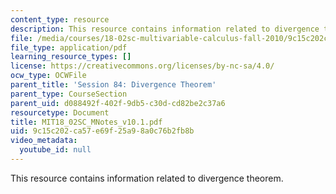 ```yaml
---
content_type: resource
description: This resource contains information related to divergence theorem.
file: /media/courses/18-02sc-multivariable-calculus-fall-2010/9c15c202ca57e69f25a98a0c76b2fb8b_MIT18_02SC_MNotes_v10.1.pdf
file_type: application/pdf
learning_resource_types: []
license: https://creativecommons.org/licenses/by-nc-sa/4.0/
ocw_type: OCWFile
parent_title: 'Session 84: Divergence Theorem'
parent_type: CourseSection
parent_uid: d088492f-402f-9db5-c30d-cd82be2c37a6
resourcetype: Document
title: MIT18_02SC_MNotes_v10.1.pdf
uid: 9c15c202-ca57-e69f-25a9-8a0c76b2fb8b
video_metadata:
  youtube_id: null
---
```

This resource contains information related to divergence theorem.